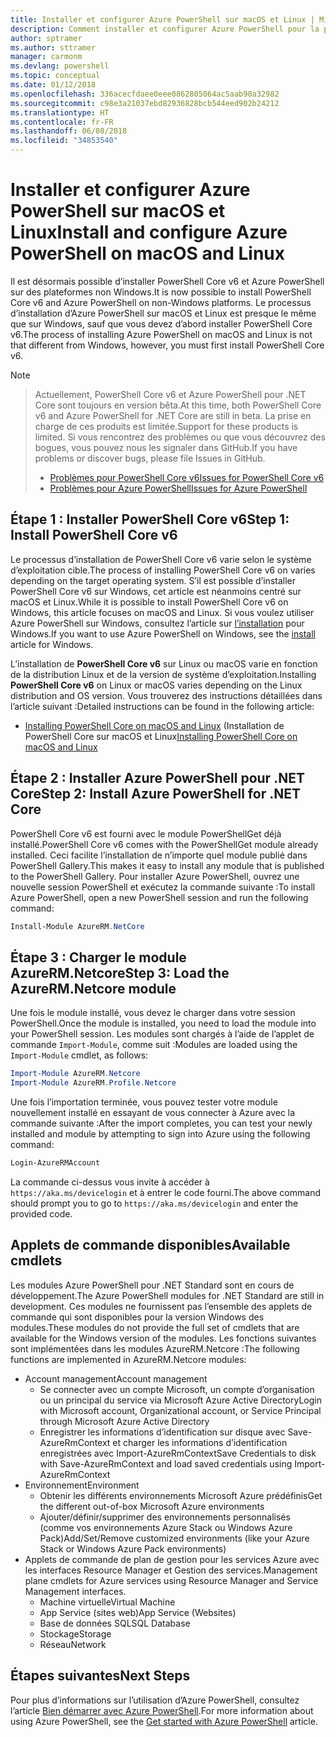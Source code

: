 ```yaml
---
title: Installer et configurer Azure PowerShell sur macOS et Linux | Microsoft Docs
description: Comment installer et configurer Azure PowerShell pour la première utilisation sur macOS et Linux.
author: sptramer
ms.author: sttramer
manager: carmonm
ms.devlang: powershell
ms.topic: conceptual
ms.date: 01/12/2018
ms.openlocfilehash: 336acecfdaee0eee0862805064ac5aab90a32982
ms.sourcegitcommit: c98e3a21037ebd82936828bcb544eed902b24212
ms.translationtype: HT
ms.contentlocale: fr-FR
ms.lasthandoff: 06/08/2018
ms.locfileid: "34853540"
---
```

# <a name="install-and-configure-azure-powershell-on-macos-and-linux"></a><span data-ttu-id="9de37-103">Installer et configurer Azure PowerShell sur macOS et Linux</span><span class="sxs-lookup"><span data-stu-id="9de37-103">Install and configure Azure PowerShell on macOS and Linux</span></span>

<span data-ttu-id="9de37-104">Il est désormais possible d’installer PowerShell Core v6 et Azure PowerShell sur des plateformes non Windows.</span><span class="sxs-lookup"><span data-stu-id="9de37-104">It is now possible to install PowerShell Core v6 and Azure PowerShell on non-Windows platforms.</span></span>
<span data-ttu-id="9de37-105">Le processus d’installation d’Azure PowerShell sur macOS et Linux est presque le même que sur Windows, sauf que vous devez d’abord installer PowerShell Core v6.</span><span class="sxs-lookup"><span data-stu-id="9de37-105">The process of installing Azure PowerShell on macOS and Linux is not that different from Windows, however, you must first install PowerShell Core v6.</span></span>

> [!NOTE]

> <span data-ttu-id="9de37-106">Actuellement, PowerShell Core v6 et Azure PowerShell pour .NET Core sont toujours en version bêta.</span><span class="sxs-lookup"><span data-stu-id="9de37-106">At this time, both PowerShell Core v6 and Azure PowerShell for .NET Core are still in beta.</span></span>
> <span data-ttu-id="9de37-107">La prise en charge de ces produits est limitée.</span><span class="sxs-lookup"><span data-stu-id="9de37-107">Support for these products is limited.</span></span> <span data-ttu-id="9de37-108">Si vous rencontrez des problèmes ou que vous découvrez des bogues, vous pouvez nous les signaler dans GitHub.</span><span class="sxs-lookup"><span data-stu-id="9de37-108">If you have problems or discover bugs, please file Issues in GitHub.</span></span>
>
> * [<span data-ttu-id="9de37-109">Problèmes pour PowerShell Core v6</span><span class="sxs-lookup"><span data-stu-id="9de37-109">Issues for PowerShell Core v6</span></span>](https://github.com/PowerShell/PowerShell/issues)
> * [<span data-ttu-id="9de37-110">Problèmes pour Azure PowerShell</span><span class="sxs-lookup"><span data-stu-id="9de37-110">Issues for Azure PowerShell</span></span>](https://github.com/azure/azure-docs-powershell/issues)

## <a name="step-1-install-powershell-core-v6"></a><span data-ttu-id="9de37-111">Étape 1 : Installer PowerShell Core v6</span><span class="sxs-lookup"><span data-stu-id="9de37-111">Step 1: Install PowerShell Core v6</span></span>

<span data-ttu-id="9de37-112">Le processus d’installation de PowerShell Core v6 varie selon le système d’exploitation cible.</span><span class="sxs-lookup"><span data-stu-id="9de37-112">The process of installing PowerShell Core v6 on varies depending on the target operating system.</span></span>
<span data-ttu-id="9de37-113">S’il est possible d’installer PowerShell Core v6 sur Windows, cet article est néanmoins centré sur macOS et Linux.</span><span class="sxs-lookup"><span data-stu-id="9de37-113">While it is possible to install PowerShell Core v6 on Windows, this article focuses on macOS and Linux.</span></span> <span data-ttu-id="9de37-114">Si vous voulez utiliser Azure PowerShell sur Windows, consultez l’article sur [l’installation](./install-azurerm-ps.md) pour Windows.</span><span class="sxs-lookup"><span data-stu-id="9de37-114">If you want to use Azure PowerShell on Windows, see the [install](./install-azurerm-ps.md) article for Windows.</span></span>

<span data-ttu-id="9de37-115">L’installation de **PowerShell Core v6** sur Linux ou macOS varie en fonction de la distribution Linux et de la version de système d’exploitation.</span><span class="sxs-lookup"><span data-stu-id="9de37-115">Installing **PowerShell Core v6** on Linux or macOS varies depending on the Linux distribution and OS version.</span></span>
<span data-ttu-id="9de37-116">Vous trouverez des instructions détaillées dans l’article suivant :</span><span class="sxs-lookup"><span data-stu-id="9de37-116">Detailed instructions can be found in the following article:</span></span>

- <span data-ttu-id="9de37-117">[Installing PowerShell Core on macOS and Linux](/powershell/scripting/setup/installing-powershell-core-on-macos-and-linux) (Installation de PowerShell Core sur macOS et Linux</span><span class="sxs-lookup"><span data-stu-id="9de37-117">[Installing PowerShell Core on macOS and Linux](/powershell/scripting/setup/installing-powershell-core-on-macos-and-linux)</span></span>

## <a name="step-2-install-azure-powershell-for-net-core"></a><span data-ttu-id="9de37-118">Étape 2 : Installer Azure PowerShell pour .NET Core</span><span class="sxs-lookup"><span data-stu-id="9de37-118">Step 2: Install Azure PowerShell for .NET Core</span></span>

<span data-ttu-id="9de37-119">PowerShell Core v6 est fourni avec le module PowerShellGet déjà installé.</span><span class="sxs-lookup"><span data-stu-id="9de37-119">PowerShell Core v6 comes with the PowerShellGet module already installed.</span></span> <span data-ttu-id="9de37-120">Ceci facilite l’installation de n’importe quel module publié dans PowerShell Gallery.</span><span class="sxs-lookup"><span data-stu-id="9de37-120">This makes it easy to install any module that is published to the PowerShell Gallery.</span></span> <span data-ttu-id="9de37-121">Pour installer Azure PowerShell, ouvrez une nouvelle session PowerShell et exécutez la commande suivante :</span><span class="sxs-lookup"><span data-stu-id="9de37-121">To install Azure PowerShell, open a new PowerShell session and run the following command:</span></span>

```powershell
Install-Module AzureRM.NetCore
```

## <a name="step-3-load-the-azurermnetcore-module"></a><span data-ttu-id="9de37-122">Étape 3 : Charger le module AzureRM.Netcore</span><span class="sxs-lookup"><span data-stu-id="9de37-122">Step 3: Load the AzureRM.Netcore module</span></span>

<span data-ttu-id="9de37-123">Une fois le module installé, vous devez le charger dans votre session PowerShell.</span><span class="sxs-lookup"><span data-stu-id="9de37-123">Once the module is installed, you need to load the module into your PowerShell session.</span></span> <span data-ttu-id="9de37-124">Les modules sont chargés à l’aide de l’applet de commande `Import-Module`, comme suit :</span><span class="sxs-lookup"><span data-stu-id="9de37-124">Modules are loaded using the `Import-Module` cmdlet, as follows:</span></span>

```powershell
Import-Module AzureRM.Netcore
Import-Module AzureRM.Profile.Netcore
```

<span data-ttu-id="9de37-125">Une fois l’importation terminée, vous pouvez tester votre module nouvellement installé en essayant de vous connecter à Azure avec la commande suivante :</span><span class="sxs-lookup"><span data-stu-id="9de37-125">After the import completes, you can test your newly installed and module by attempting to sign into Azure using the following command:</span></span>

```powershell
Login-AzureRMAccount
```

<span data-ttu-id="9de37-126">La commande ci-dessus vous invite à accéder à `https://aka.ms/devicelogin` et à entrer le code fourni.</span><span class="sxs-lookup"><span data-stu-id="9de37-126">The above command should prompt you to go to `https://aka.ms/devicelogin` and enter the provided code.</span></span>

## <a name="available-cmdlets"></a><span data-ttu-id="9de37-127">Applets de commande disponibles</span><span class="sxs-lookup"><span data-stu-id="9de37-127">Available cmdlets</span></span>

<span data-ttu-id="9de37-128">Les modules Azure PowerShell pour .NET Standard sont en cours de développement.</span><span class="sxs-lookup"><span data-stu-id="9de37-128">The Azure PowerShell modules for .NET Standard are still in development.</span></span> <span data-ttu-id="9de37-129">Ces modules ne fournissent pas l’ensemble des applets de commande qui sont disponibles pour la version Windows des modules.</span><span class="sxs-lookup"><span data-stu-id="9de37-129">These modules do not provide the full set of cmdlets that are available for the Windows version of the modules.</span></span> <span data-ttu-id="9de37-130">Les fonctions suivantes sont implémentées dans les modules AzureRM.Netcore :</span><span class="sxs-lookup"><span data-stu-id="9de37-130">The following functions are implemented in AzureRM.Netcore modules:</span></span>

* <span data-ttu-id="9de37-131">Account management</span><span class="sxs-lookup"><span data-stu-id="9de37-131">Account management</span></span>
  - <span data-ttu-id="9de37-132">Se connecter avec un compte Microsoft, un compte d’organisation ou un principal du service via Microsoft Azure Active Directory</span><span class="sxs-lookup"><span data-stu-id="9de37-132">Login with Microsoft account, Organizational account, or Service Principal through Microsoft Azure Active Directory</span></span>
  - <span data-ttu-id="9de37-133">Enregistrer les informations d’identification sur disque avec Save-AzureRmContext et charger les informations d’identification enregistrées avec Import-AzureRmContext</span><span class="sxs-lookup"><span data-stu-id="9de37-133">Save Credentials to disk with Save-AzureRmContext and load saved credentials using Import-AzureRmContext</span></span>
* <span data-ttu-id="9de37-134">Environnement</span><span class="sxs-lookup"><span data-stu-id="9de37-134">Environment</span></span>
  - <span data-ttu-id="9de37-135">Obtenir les différents environnements Microsoft Azure prédéfinis</span><span class="sxs-lookup"><span data-stu-id="9de37-135">Get the different out-of-box Microsoft Azure environments</span></span>
  - <span data-ttu-id="9de37-136">Ajouter/définir/supprimer des environnements personnalisés (comme vos environnements Azure Stack ou Windows Azure Pack)</span><span class="sxs-lookup"><span data-stu-id="9de37-136">Add/Set/Remove customized environments (like your Azure Stack or Windows Azure Pack environments)</span></span>
* <span data-ttu-id="9de37-137">Applets de commande de plan de gestion pour les services Azure avec les interfaces Resource Manager et Gestion des services.</span><span class="sxs-lookup"><span data-stu-id="9de37-137">Management plane cmdlets for Azure services using Resource Manager and Service Management interfaces.</span></span>
  - <span data-ttu-id="9de37-138">Machine virtuelle</span><span class="sxs-lookup"><span data-stu-id="9de37-138">Virtual Machine</span></span>
  - <span data-ttu-id="9de37-139">App Service (sites web)</span><span class="sxs-lookup"><span data-stu-id="9de37-139">App Service (Websites)</span></span>
  - <span data-ttu-id="9de37-140">Base de données SQL</span><span class="sxs-lookup"><span data-stu-id="9de37-140">SQL Database</span></span>
  - <span data-ttu-id="9de37-141">Stockage</span><span class="sxs-lookup"><span data-stu-id="9de37-141">Storage</span></span>
  - <span data-ttu-id="9de37-142">Réseau</span><span class="sxs-lookup"><span data-stu-id="9de37-142">Network</span></span>

## <a name="next-steps"></a><span data-ttu-id="9de37-143">Étapes suivantes</span><span class="sxs-lookup"><span data-stu-id="9de37-143">Next Steps</span></span>

<span data-ttu-id="9de37-144">Pour plus d’informations sur l’utilisation d’Azure PowerShell, consultez l’article [Bien démarrer avec Azure PowerShell](get-started-azureps.md).</span><span class="sxs-lookup"><span data-stu-id="9de37-144">For more information about using Azure PowerShell, see the [Get started with Azure PowerShell](get-started-azureps.md) article.</span></span>
